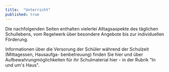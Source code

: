 ```yaml
---
title:  "Unterricht"
published: true
---
```



Die nachfolgenden Seiten enthalten vielerlei Alltagsaspekte des täglichen Schullebens, vom Regelwerk über besondere Angebote bis zur individuellen Förderung. 

Informationen über die Versorung der Schüler während der Schulzeit (Mittagessen, Hausaufga-
benbetreuung) finden Sie hier und über Aufbewahrungmöglichkeiten für ihr Schulmaterial hier - in der Rubrik "In und um's Haus". 

